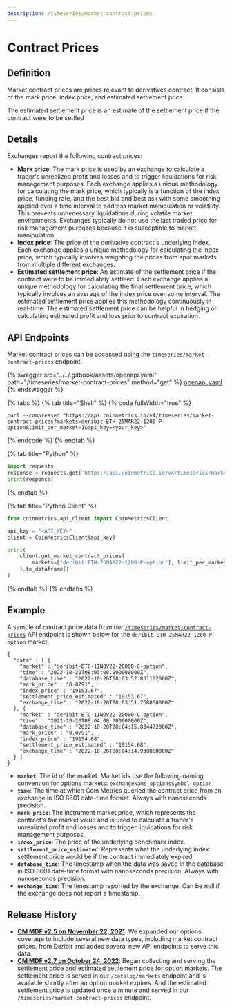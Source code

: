```yaml
---
description: /timeseries/market-contract-prices
---
```


# Contract Prices

## **Definition**

Market contract prices are prices relevant to derivatives contract. It consists of the mark price, index price, and estimated settlement price.

The estimated settlement price is an estimate of the settlement price if the contract were to be settled

## **Details**

Exchanges report the following contract prices:

* **Mark price**: The mark price is used by an exchange to calculate a trader's unrealized profit and losses and to trigger liquidations for risk management purposes. Each exchange applies a unique methodology for calculating the mark price, which typically is a function of the index price, funding rate, and the best bid and best ask with some smoothing applied over a time interval to address market manipulation or volatility. This prevents unnecessary liquidations during volatile market environments. Exchanges typically do not use the last traded price for risk management purposes because it is susceptible to market manipulation.
* **Index price**: The price of the derivative contract's underlying index. Each exchange applies a unique methodology for calculating the index price, which typically involves weighting the prices from spot markets from multiple different exchanges.
* **Estimated settlement price**: An estimate of the settlement price if the contract were to be immediately settleed. Each exchange applies a unique methodology for calculating the final settlement price, which typically involves an average of the index price over some interval. The estimated settlement price applies this methodology continuously in real-time. The estimated settlement price can be helpful in hedging or calculating estimated profit and loss prior to contract expiration.

## **API Endpoints**

Market contract prices can be accessed using the `timeseries/market-contract-prices` endpoint.

{% swagger src="../../.gitbook/assets/openapi.yaml" path="/timeseries/market-contract-prices" method="get" %}
[openapi.yaml](../../.gitbook/assets/openapi.yaml)
{% endswagger %}

{% tabs %}
{% tab title="Shell" %}
{% code fullWidth="true" %}
```shell
curl --compressed "https://api.coinmetrics.io/v4/timeseries/market-contract-prices?markets=deribit-ETH-25MAR22-1200-P-option&limit_per_market=1&api_key=<your_key>"
```
{% endcode %}
{% endtab %}

{% tab title="Python" %}
```python
import requests
response = requests.get('https://api.coinmetrics.io/v4/timeseries/market-contract-prices?markets=deribit-ETH-25MAR22-1200-P-option&limit_per_market=1&api_key=<your_key>').json()
print(response)
```
{% endtab %}

{% tab title="Python Client" %}
```python
from coinmetrics.api_client import CoinMetricsClient

api_key = "<API_KEY>"
client = CoinMetricsClient(api_key)

print(
    client.get_market_contract_prices(
        markets=["deribit-ETH-25MAR22-1200-P-option"], limit_per_market=5
    ).to_dataframe()
)
```
{% endtab %}
{% endtabs %}



## **Example**

A sample of contract price data from our [`/timeseries/market-contract-prices`](https://docs.coinmetrics.io/api/v4#operation/getTimeseriesMarketContractPrices) API endpoint is shown below for the `deribit-ETH-25MAR22-1200-P-option` market.

```
{
  "data" : [ {
    "market" : "deribit-BTC-11NOV22-20000-C-option",
    "time" : "2022-10-20T08:03:00.000000000Z",
    "database_time" : "2022-10-20T08:03:52.831102000Z",
    "mark_price" : "0.0791",
    "index_price" : "19153.67",
    "settlement_price_estimated" : "19153.67",
    "exchange_time" : "2022-10-20T08:03:51.768000000Z"
  }, {
    "market" : "deribit-BTC-11NOV22-20000-C-option",
    "time" : "2022-10-20T08:04:00.000000000Z",
    "database_time" : "2022-10-20T08:04:15.834472000Z",
    "mark_price" : "0.0791",
    "index_price" : "19154.68",
    "settlement_price_estimated" : "19154.68",
    "exchange_time" : "2022-10-20T08:04:14.938000000Z"
  } ]
}
```

* **`market`**: The id of the market. Market ids use the following naming convention for options markets: `exchangeName-optionsSymbol-option`
* **`time`**: The time at which Coin Metrics queried the contract price from an exchange in ISO 8601 date-time format. Always with nanoseconds precision.
* **`mark_price`**: The instrument market price, which represents the contract's fair market value and is used to calculate a trader's unrealized profit and losses and to trigger liquidations for risk management purposes.
* **`index_price`**: The price of the underlying benchmark index.
* **`settlement_price_estimated`**: Represents what the underlying index settlement price would be if the contract immediately expired.
* **`database_time`**: The timestamp when the data was saved in the database in ISO 8601 date-time format with nanoseconds precision. Always with nanoseconds precision.
* **`exchange_time`**: The timestamp reported by the exchange. Can be null if the exchange does not report a timestamp.

## Release History

* [**CM MDF v2.5 on November 22, 2021**](https://coinmetrics.io/cm-market-data-feed-v2-5-release-notes/): We expanded our options coverage to include several new data types, including market contract prices, from Deribit and added several new API endpoints to serve this data.
* [**CM MDF v2.7 on October 24, 2022**](https://coinmetrics.io/cm-market-data-feed-v2-7-release-notes/): Began collecting and serving the settlement price and estimated settlement price for option markets. The settlement price is served in our `/catalog/markets` endpoint and is available shortly after an option market expires. And the estimated settlement price is updated once a minute and served in our `/timeseries/market-contract-prices` endpoint.
